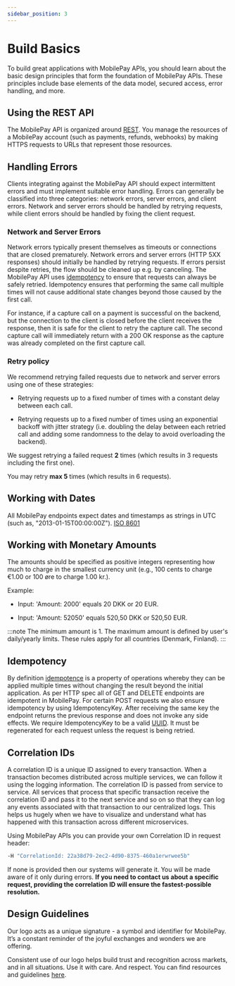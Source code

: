```yaml
---
sidebar_position: 3
---
```


# Build Basics

To build great applications with MobilePay APIs, you should learn about the basic design principles that form the foundation of MobilePay APIs. These principles include base elements of the data model, secured access, error handling, and more.

## Using the REST API

The MobilePay API is organized around [REST](https://en.wikipedia.org/wiki/Representational_state_transfer). You manage the resources of a MobilePay account (such as payments, refunds, webhooks) by making HTTPS requests to URLs that represent those resources.

## Handling Errors

Clients integrating against the MobilePay API should expect intermittent errors and must implement suitable error handling. Errors can generally be classified into three categories: network errors, server errors, and client errors. Network and server errors should be handled by retrying requests, while client errors should be handled by fixing the client request.

### Network and Server Errors

Network errors typically present themselves as timeouts or connections that are closed prematurely. Network errors and server errors (HTTP 5XX responses) should initially be handled by retrying requests. If errors persist despite retries, the flow should be cleaned up e.g. by canceling. The MobilePay API uses [idempotency](#idempotency) to ensure that requests can always be safely retried. Idempotency ensures that performing the same call multiple times will not cause additional state changes beyond those caused by the first call.

For instance, if a capture call on a payment is successful on the backend, but the connection to the client is closed before the client receives the response, then it is safe for the client to retry the capture call. The second capture call will immediately return with a 200 OK response as the capture was already completed on the first capture call.

### Retry policy

We recommend retrying failed requests due to network and server errors using one of these strategies:

* Retrying requests up to a fixed number of times with a constant delay between each call.

* Retrying requests up to a fixed number of times using an exponential backoff with jitter strategy (i.e. doubling the delay between each retried call and adding some randomness to the delay to avoid overloading the backend).

We suggest retrying a failed request **2** times (which results in 3 requests including the first one).

You may retry **max 5** times (which results in 6 requests).

## Working with Dates

All MobilePay endpoints expect dates and timestamps as strings in UTC (such as, "2013-01-15T00:00:00Z"). [ISO 8601](https://en.wikipedia.org/wiki/ISO_8601)

## Working with Monetary Amounts

The amounts should be specified as positive integers representing how much to charge in the smallest currency unit (e.g., 100 cents to charge €1.00 or 100 øre to charge 1.00 kr.).

Example:

* Input: 'Amount: 2000' equals 20 DKK or 20 EUR.

* Input: 'Amount: 52050' equals 520,50 DKK or 520,50 EUR.

:::note
The minimum amount is 1. The maximum amount is defined by user's daily/yearly limits. These rules apply for all countries (Denmark, Finland).
:::

## Idempotency

By definition [idempotence](https://en.wikipedia.org/wiki/Idempotence) is a property of operations whereby they can be applied multiple times without changing the result beyond the initial application. As per HTTP spec all of GET and DELETE endpoints are idempotent in MobilePay. For certain POST requests we also ensure idempotency by using IdempotencyKey. After receiving the same key the endpoint returns the previous response and does not invoke any side effects. We require IdempotencyKey to be a valid [UUID](https://en.wikipedia.org/wiki/Universally_unique_identifier). It must be regenerated for each request unless the request is being retried.

## Correlation IDs

A correlation ID is a unique ID assigned to every transaction. When a transaction becomes distributed across multiple services, we can follow it using the logging information. The correlation ID is passed from service to service. All services that process that specific transaction receive the correlation ID and pass it to the next service and so on so that they can log any events associated with that transaction to our centralized logs. This helps us hugely when we have to visualize and understand what has happened with this transaction across different microservices.

Using MobilePay APIs you can provide your own Correlation ID in request header:

```bash
-H "CorrelationId: 22a38d79-2ec2-4d90-8375-460a1erwrwee5b"
```

If none is provided then our systems will generate it. You will be made aware of it only during errors.
**If you need to contact us about a specific request, providing the correlation ID will ensure the fastest-possible resolution.**

## Design Guidelines

Our logo acts as a unique signature - a symbol and identifier for MobilePay. It’s a constant reminder of the joyful exchanges and wonders we are offering.

Consistent use of our logo helps build trust and recognition across markets, and in all situations. Use it with care. And respect.
You can find resources and guidelines [here](https://developer.mobilepay.dk/design).
